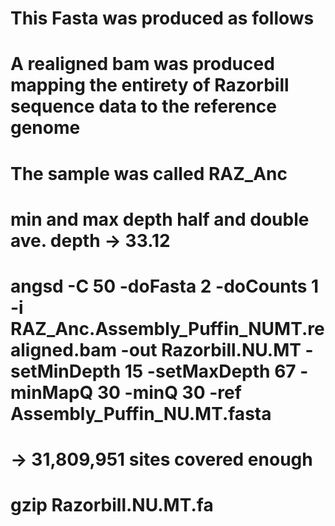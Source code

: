

# This Fasta was produced as follows
# A realigned bam was produced mapping the entirety of Razorbill sequence data to the reference genome
# The sample was called RAZ_Anc
# min and max depth half and double ave. depth -> 33.12
# angsd -C 50 -doFasta 2 -doCounts 1 -i RAZ_Anc.Assembly_Puffin_NUMT.realigned.bam -out Razorbill.NU.MT -setMinDepth 15 -setMaxDepth 67 -minMapQ 30 -minQ 30 -ref Assembly_Puffin_NU.MT.fasta
# -> 31,809,951 sites covered enough
# gzip Razorbill.NU.MT.fa
